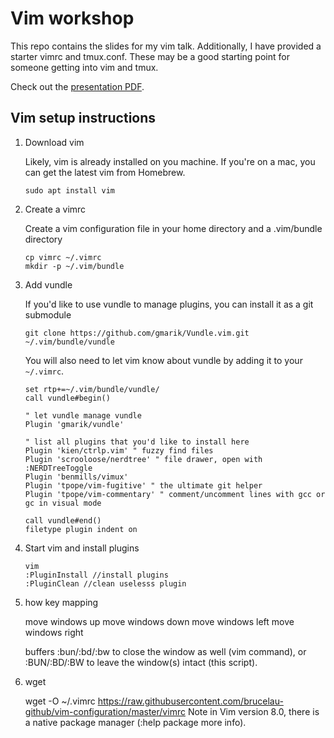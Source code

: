 # Vim workshop

This repo contains the slides for my vim talk. Additionally, I have provided a starter vimrc and tmux.conf. These may be a good starting point for someone getting into vim and tmux.

Check out the [presentation PDF](vim-workshop.pdf).

## Vim setup instructions

1. Download vim

	Likely, vim is already installed on you machine. If you're on a mac, you can get the latest vim from Homebrew.

	```shell
	sudo apt install vim
	```

1. Create a vimrc

	Create a vim configuration file in your home directory and a .vim/bundle directory
	```shell
	cp vimrc ~/.vimrc
	mkdir -p ~/.vim/bundle
	```

1. Add vundle

	If you'd like to use vundle to manage plugins, you can install it as a git submodule
	```shell
	git clone https://github.com/gmarik/Vundle.vim.git ~/.vim/bundle/vundle
	```

	You will also need to let vim know about vundle by adding it to your `~/.vimrc`.
	```vim
	set rtp+=~/.vim/bundle/vundle/
	call vundle#begin()

	" let vundle manage vundle
	Plugin 'gmarik/vundle'

	" list all plugins that you'd like to install here
	Plugin 'kien/ctrlp.vim' " fuzzy find files
	Plugin 'scrooloose/nerdtree' " file drawer, open with :NERDTreeToggle
	Plugin 'benmills/vimux'
	Plugin 'tpope/vim-fugitive' " the ultimate git helper
	Plugin 'tpope/vim-commentary' " comment/uncomment lines with gcc or gc in visual mode

	call vundle#end()
	filetype plugin indent on
	```

1. Start vim and install plugins

	```shell
	vim
	:PluginInstall //install plugins
	:PluginClean //clean uselesss plugin
	```
2. how key mapping

	<c-j> move windows up
	<c-k> move windows down
	<c-h> move windows left
	<c-l> move windows right

	buffers
	:bun/:bd/:bw to close the window as well (vim command), or
	:BUN/:BD/:BW to leave the window(s) intact (this script).
3. wget

	wget -O ~/.vimrc https://raw.githubusercontent.com/brucelau-github/vim-configuration/master/vimrc
Note in Vim version 8.0, there is a native package manager (:help package more info).
